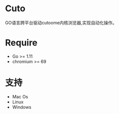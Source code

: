 # Cuto

GO语言跨平台驱动cutoome内核浏览器,实现自动化操作。

# Require
- Go >= 1.11 
- chromium >= 69

# 支持
- Mac Os 
- Linux
- Windows
